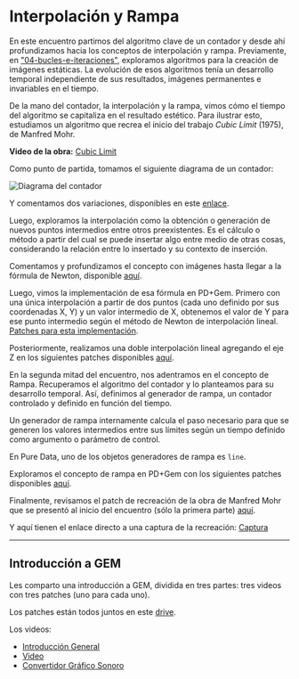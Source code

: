 # Interpolación y Rampa

En este encuentro partimos del algoritmo clave de un contador y desde ahí profundizamos hacia los conceptos de interpolación y rampa. Previamente, en ["04-bucles-e-iteraciones"](https://github.com/ezequielabregu/LCA/blob/main/Clases/04_Bucles_e_Iteraciones/README.md), exploramos algoritmos para la creación de imágenes estáticas. La evolución de esos algoritmos tenía un desarrollo temporal independiente de sus resultados, imágenes permanentes e invariables en el tiempo.

De la mano del contador, la interpolación y la rampa, vimos cómo el tiempo del algoritmo se capitaliza en el resultado estético. Para ilustrar esto, estudiamos  un algoritmo que recrea el inicio del trabajo *Cubic Limit* (1975), de Manfred Mohr.

**Video de la obra:** [Cubic Limit](https://drive.google.com/file/d/1EtrNBF_zOrxUDOaZdq0FjQ_lAxMpmB4g/view?usp=sharing)

Como punto de partida, tomamos el siguiente diagrama de un contador:

![Diagrama del contador](https://github.com/ezequielabregu/LCA/blob/main/Clases/06_Interpolacion_y_Rampa/00-contador-bucle_while.jpg)

Y comentamos dos variaciones, disponibles en este [enlace](https://drive.google.com/drive/folders/1HCSf8EDDRIruEkqJCtuJ4mg7oz2nwpxd?usp=sharing).

Luego, exploramos la interpolación como la obtención o generación de nuevos puntos intermedios entre otros preexistentes. Es el cálculo o método a partir del cual se puede insertar algo entre medio de otras cosas, considerando la relación entre lo insertado y su contexto de inserción.

Comentamos y profundizamos el concepto con imágenes hasta llegar a la fórmula de Newton, disponible [aquí](https://drive.google.com/drive/folders/17VHtkZ8TALdHsH-ianI7JoFYGqRhXlKU?usp=sharing).

Luego, vimos la implementación de esa fórmula en PD+Gem. Primero con una única interpolación a partir de dos puntos (cada uno definido por sus coordenadas X, Y) y un valor intermedio de X, obtenemos el valor de Y para ese punto intermedio según el método de Newton de interpolación lineal. [Patches para esta implementación](https://drive.google.com/drive/folders/17ukodswhS1l_XcQYsZynUOMLK4oDWtNm?usp=sharing).

Posteriormente, realizamos una doble interpolación lineal agregando el eje Z en los siguientes patches disponibles [aquí](https://drive.google.com/drive/folders/1M2Oz9P1Gyu0PNkC7cjvAvueGmfFPB4uU?usp=sharing).

En la segunda mitad del encuentro, nos adentramos en el concepto de Rampa. Recuperamos el algoritmo del contador y lo planteamos para su desarrollo temporal. Así, definimos al generador de rampa, un contador controlado y definido en función del tiempo. 

Un generador de rampa internamente calcula el paso necesario para que se generen los valores intermedios entre sus límites según un tiempo definido como argumento o parámetro de control.

En Pure Data, uno de los objetos generadores de rampa es `line`.

Exploramos el concepto de rampa en PD+Gem con los siguientes patches disponibles [aquí](https://drive.google.com/drive/folders/10WeJjUiGj2N9ciDNTBjbnkb_F8RULvXx?usp=sharing).

Finalmente, revisamos el patch de recreación de la obra de Manfred Mohr que se presentó al inicio del encuentro (sólo la primera parte) [aquí](https://drive.google.com/drive/folders/1yas4XHLdbBW5JNXWsNHhqV1DFHOiETUp?usp=sharing).

Y aquí tienen el enlace directo a una captura de la recreación: [Captura](https://drive.google.com/file/d/1cB7EAy0duXsg90m7psZGnYW-Z4Fqw_99/view?usp=sharing)

---

## Introducción a GEM

Les comparto una introducción a GEM, dividida en tres partes: tres videos con tres patches (uno para cada uno).

Los patches están todos juntos en este [drive](https://drive.google.com/drive/folders/1jbwJzeqHl_H5u5WQUppeYlqN-gSE5786?usp=sharing).

Los videos:
- [Introducción General](https://www.youtube.com/watch?v=f-7KTDyXLLA)
- [Video](https://www.youtube.com/watch?v=3DyYt8xnUBc)
- [Convertidor Gráfico Sonoro](https://www.youtube.com/watch?v=bvKzAOsvjbg)
